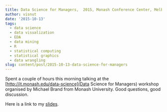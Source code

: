 ```yaml
---
title: Data Science for Managers,  2015, Monash Conference Center, Melbourne
author: visnut
date: '2015-10-13'
tags:
  - data science
  - data visualization
  - EDA
  - data mining
  - R
  - statistical computing
  - statistical graphics
  - data wrangling
slug: content/post/2015-10-13-data-science-for-managers
---
```


Spent a couple of hours this morning talking at the [http://it.monash.edu/data-science](Data Science for Managers) workshop organised by Michael Brand from Monash University. Good questions, good discussion. 

Here is a link to my [slides](/post/DataWrangling.pdf). 



